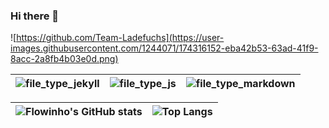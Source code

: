 ### Hi there 👋

![https://github.com/Team-Ladefuchs](https://user-images.githubusercontent.com/1244071/174316152-eba42b53-63ad-41f9-8acc-2a8fb4b03e0d.png)

|![file_type_jekyll](https://user-images.githubusercontent.com/1244071/174321131-8f204834-c7dc-4ed9-8490-de3b36581fb8.svg)|![file_type_js](https://user-images.githubusercontent.com/1244071/174321156-414ae550-da6f-4aef-ac8f-d906288b92a4.svg)|![file_type_markdown](https://user-images.githubusercontent.com/1244071/174321253-487afc2b-a756-4b0b-b6ab-04130181b209.svg)|
|:-:|:-:|:-:|


<!--
**flowinho/flowinho** is a ✨ _special_ ✨ repository because its `README.md` (this file) appears on your GitHub profile.

Here are some ideas to get you started:

- 🔭 I’m currently working on ...
- 🌱 I’m currently learning ...
- 👯 I’m looking to collaborate on ...
- 🤔 I’m looking for help with ...
- 💬 Ask me about ...
- 📫 How to reach me: ...
- 😄 Pronouns: ...
- ⚡ Fun fact: ...
-->

|![Flowinho's GitHub stats](https://github-readme-stats.vercel.app/api?username=flowinho&count_private=true&show_icons=true)|![Top Langs](https://github-readme-stats.vercel.app/api/top-langs/?username=flowinho)|
|:-:|:-:|



